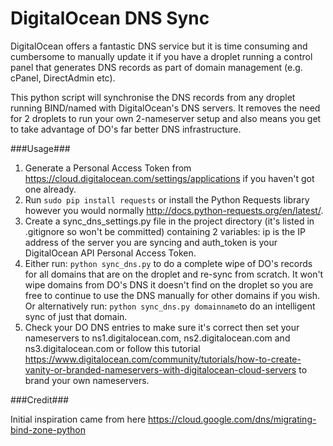 # DigitalOcean DNS Sync
DigitalOcean offers a fantastic DNS service but it is time consuming and cumbersome to manually update it if you 
have a droplet running a control panel that generates DNS records as part of domain management (e.g. cPanel, 
DirectAdmin etc).

This python script will synchronise the DNS records from any droplet running BIND/named with DigitalOcean's 
DNS servers. It removes the need for 2 droplets to run your own 2-nameserver setup and also means you get to take 
advantage of DO's far better DNS infrastructure.

###Usage###

1. Generate a Personal Access Token from https://cloud.digitalocean.com/settings/applications if you haven't got one 
 already.
2. Run ```sudo pip install requests``` or install the Python Requests library however you would normally 
 http://docs.python-requests.org/en/latest/.
3. Create a sync_dns_settings.py file in the project directory (it's listed in .gitignore so won't be committed) containing 
 2 variables: ip is the IP address of the server you are syncing and auth_token is your DigitalOcean API Personal Access
 Token.
4. Either run: ```python sync_dns.py``` to do a complete wipe of DO's records for all domains that are on the droplet and
 re-sync from scratch. It won't wipe domains from DO's DNS it doesn't find on the droplet so you are free to continue to
 use the DNS manually for other domains if you wish. Or alternatively run: ```python sync_dns.py domainname```to do an 
 intelligent sync of just that domain.
5. Check your DO DNS entries to make sure it's correct then set your nameservers to ns1.digitalocean.com, 
 ns2.digitalocean.com and ns3.digitalocean.com or follow this tutorial 
 https://www.digitalocean.com/community/tutorials/how-to-create-vanity-or-branded-nameservers-with-digitalocean-cloud-servers 
 to brand your own nameservers.

###Credit###

Initial inspiration came from here https://cloud.google.com/dns/migrating-bind-zone-python
